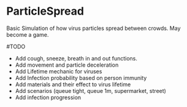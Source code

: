 # ParticleSpread
Basic Simulation of how virus particles spread between crowds. May become a game.


#TODO
- Add cough, sneeze, breath in and out functions.
- Add movement and particle deceleration
- Add Lifetime mechanic for viruses
- Add Infection probability based on person immunity 
- Add materials and their effect to virus lifetime
- Add scenarios (queue tight, queue 1m, supermarket, street)
- Add infection progression

